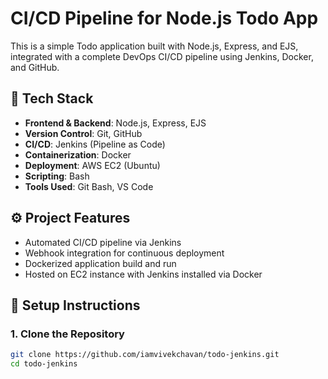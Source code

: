 # CI/CD Pipeline for Node.js Todo App

This is a simple Todo application built with Node.js, Express, and EJS, integrated with a complete DevOps CI/CD pipeline using Jenkins, Docker, and GitHub.

## 🔧 Tech Stack

- **Frontend & Backend**: Node.js, Express, EJS
- **Version Control**: Git, GitHub
- **CI/CD**: Jenkins (Pipeline as Code)
- **Containerization**: Docker
- **Deployment**: AWS EC2 (Ubuntu)
- **Scripting**: Bash
- **Tools Used**: Git Bash, VS Code

## ⚙️ Project Features

- Automated CI/CD pipeline via Jenkins
- Webhook integration for continuous deployment
- Dockerized application build and run
- Hosted on EC2 instance with Jenkins installed via Docker

## 🚀 Setup Instructions

### 1. Clone the Repository
```bash
git clone https://github.com/iamvivekchavan/todo-jenkins.git
cd todo-jenkins


